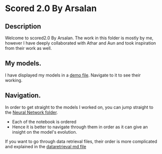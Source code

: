 # Scored 2.0 By Arsalan

## Description
Welcome to scored2.0 By Arsalan. The work in this folder is mostly by me, however I have deeply collaborated with Athar and Aun and took inspiration from their work as well.

## My models.
I have displayed my models in a [demo file](./Models/demo.ipynb). Navigate to it to see their working. 

## Navigation.
In order to get straight to the models I worked on, you can jump straight to the [Neural Network folder](./Notebooks/Neural%20Network/).
- Each of the notebook is ordered
- Hence it is better to navigate through them in order as it can give an insight on the model's evolution.

If you want to go through data retrieval files, their order is more complicated and explained in the [dataretrieval md file](./Notebooks/Data%20Retrieval/dataretrieval.md)

